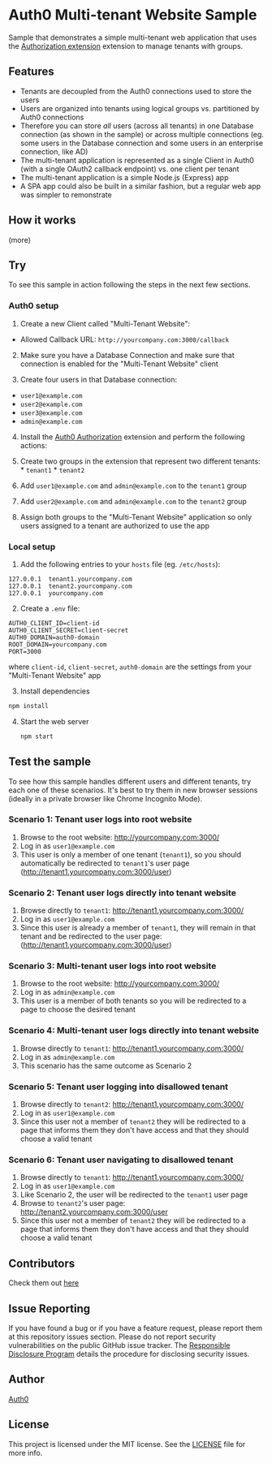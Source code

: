 # Auth0 Multi-tenant Website Sample

Sample that demonstrates a simple multi-tenant web application that uses the [Authorization extension](https://auth0.com/docs/extensions/authorization-extension) extension to manage tenants with groups.

## Features

* Tenants are decoupled from the Auth0 connections used to store the users
* Users are organized into tenants using logical groups vs. partitioned by Auth0 connections
* Therefore you can store _all_ users (across all tenants) in one Database connection (as shown in the sample) or across multiple connections (eg. some users in the Database connection and some users in an enterprise connection, like AD)
* The multi-tenant application is represented as a single Client in Auth0 (with a single OAuth2 callback endpoint) vs. one client per tenant
* The multi-tenant application is a simple Node.js (Express) app
* A SPA app could also be built in a similar fashion, but a regular web app was simpler to remonstrate

## How it works

(more)

## Try

To see this sample in action following the steps in the next few sections.

### Auth0 setup

1. Create a new Client called "Multi-Tenant Website":
  * Allowed Callback URL: `http://yourcompany.com:3000/callback`

2. Make sure you have a Database Connection and make sure that connection is enabled for the "Multi-Tenant Website" client

3. Create four users in that Database connection:
  * `user1@example.com`
  * `user2@example.com`
  * `user3@example.com`
  * `admin@example.com`

4. Install the [Auth0 Authorization](https://auth0.com/docs/extensions/authorization-extension) extension and perform the following actions:

  1. Create two groups in the extension that represent two different tenants:
    * `tenant1`
    * `tenant2`

  2. Add `user1@example.com` and `admin@example.com` to the `tenant1` group

  3. Add `user2@example.com` and `admin@example.com` to the `tenant2` group

  4. Assign both groups to the "Multi-Tenant Website" application so only users assigned to a tenant are authorized to use the app

### Local setup

1. Add the following entries to your `hosts` file (eg. `/etc/hosts`):  

  ```
  127.0.0.1  tenant1.yourcompany.com
  127.0.0.1  tenant2.yourcompany.com
  127.0.0.1  yourcompany.com
  ```

2. Create a `.env` file:  

  ```
  AUTH0_CLIENT_ID=client-id
  AUTH0_CLIENT_SECRET=client-secret
  AUTH0_DOMAIN=auth0-domain
  ROOT_DOMAIN=yourcompany.com
  PORT=3000
  ```

  where `client-id`, `client-secret`, `auth0-domain` are the settings from your "Multi-Tenant Website" app

3. Install dependencies  

  ```sh
  npm install
  ```

4. Start the web server  

   ```sh
   npm start
   ```

## Test the sample

To see how this sample handles different users and different tenants, try each one of these scenarios. It's best to try them in new browser sessions (ideally in a private browser like Chrome Incognito Mode).

### Scenario 1: Tenant user logs into root website

1. Browse to the root website: http://yourcompany.com:3000/
2. Log in as `user1@example.com`
3. This user is only a member of one tenant (`tenant1`), so you should automatically be redirected to `tenant1`'s user page (http://tenant1.yourcompany.com:3000/user)

### Scenario 2: Tenant user logs directly into tenant website

1. Browse directly to `tenant1`: http://tenant1.yourcompany.com:3000/
2. Log in as `user1@example.com`
3. Since this user is already a member of `tenant1`, they will remain in that tenant and be redirected to the user page: (http://tenant1.yourcompany.com:3000/user)

### Scenario 3: Multi-tenant user logs into root website

1. Browse to the root website: http://yourcompany.com:3000/
2. Log in as `admin@example.com`
3. This user is a member of both tenants so you will be redirected to a page to choose the desired tenant

### Scenario 4: Multi-tenant user logs directly into tenant website

1. Browse directly to `tenant1`: http://tenant1.yourcompany.com:3000/
2. Log in as `admin@example.com`
3. This scenario has the same outcome as Scenario 2

### Scenario 5: Tenant user logging into disallowed tenant

1. Browse directly to `tenant2`: http://tenant1.yourcompany.com:3000/
2. Log in as `user1@example.com`
3. Since this user not a member of `tenant2` they will be redirected to a page that informs them they don't have access and that they should choose a valid tenant

### Scenario 6: Tenant user navigating to disallowed tenant

1. Browse directly to `tenant1`: http://tenant1.yourcompany.com:3000/
2. Log in as `user1@example.com`
3. Like Scenario 2, the user will be redirected to the `tenant1` user page
4. Browse to `tenant2`'s user page: http://tenant2.yourcompany.com:3000/user
5. Since this user not a member of `tenant2` they will be redirected to a page that informs them they don't have access and that they should choose a valid tenant

## Contributors

Check them out [here](https://github.com/auth0-samples/auth0-cas-server/graphs/contributors)

## Issue Reporting

If you have found a bug or if you have a feature request, please report them at this repository issues section. Please do not report security vulnerabilities on the public GitHub issue tracker. The [Responsible Disclosure Program](https://auth0.com/whitehat) details the procedure for disclosing security issues.

## Author

[Auth0](https://auth0.com)

## License

This project is licensed under the MIT license. See the [LICENSE](LICENSE) file for more info.
